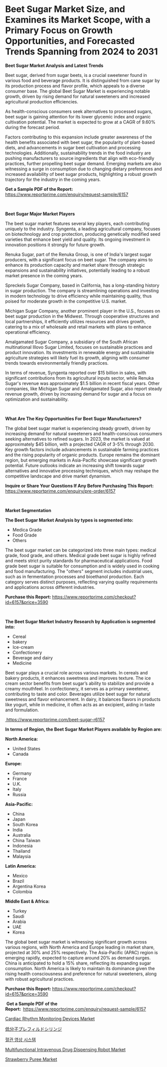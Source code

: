 <p><h1>Beet Sugar Market Size, and Examines its Market Scope, with a Primary Focus on Growth Opportunities, and Forecasted Trends Spanning from 2024 to 2031</h1></p><p><strong>Beet Sugar Market Analysis and Latest Trends</strong></p>
<p><p>Beet sugar, derived from sugar beets, is a crucial sweetener found in various food and beverage products. It is distinguished from cane sugar by its production process and flavor profile, which appeals to a diverse consumer base. The global Beet Sugar Market is experiencing notable growth, driven by rising demand for natural sweeteners and increased agricultural production efficiencies. </p><p>As health-conscious consumers seek alternatives to processed sugars, beet sugar is gaining attention for its lower glycemic index and organic cultivation potential. The market is expected to grow at a CAGR of 9.60% during the forecast period. </p><p>Factors contributing to this expansion include greater awareness of the health benefits associated with beet sugar, the popularity of plant-based diets, and advancements in sugar beet cultivation and processing technologies. Additionally, sustainability trends in the food industry are pushing manufacturers to source ingredients that align with eco-friendly practices, further propelling beet sugar demand. Emerging markets are also witnessing a surge in consumption due to changing dietary preferences and increased availability of beet sugar products, highlighting a robust growth trajectory for the industry in the coming years.</p></p>
<p><strong>Get a Sample PDF of the Report:&nbsp;</strong> <a href="https://www.reportprime.com/enquiry/request-sample/6157">https://www.reportprime.com/enquiry/request-sample/6157</a></p>
<p>&nbsp;</p>
<p><strong>Beet Sugar Major Market Players</strong></p>
<p><p>The beet sugar market features several key players, each contributing uniquely to the industry. Syngenta, a leading agricultural company, focuses on biotechnology and crop protection, producing genetically modified seed varieties that enhance beet yield and quality. Its ongoing investment in innovation positions it strongly for future growth.</p><p>Renuka Sugar, part of the Renuka Group, is one of India's largest sugar producers, with a significant focus on beet sugar. The company aims to enhance its production capacity and market share through strategic expansions and sustainability initiatives, potentially leading to a robust market presence in the coming years.</p><p>Spreckels Sugar Company, based in California, has a long-standing history in sugar production. The company is streamlining operations and investing in modern technology to drive efficiency while maintaining quality, thus poised for moderate growth in the competitive U.S. market.</p><p>Michigan Sugar Company, another prominent player in the U.S., focuses on beet sugar production in the Midwest. Through cooperative structures and local partnerships, it efficiently utilizes resources and drives growth, catering to a mix of wholesale and retail markets with plans to enhance operational efficiency.</p><p>Amalgamated Sugar Company, a subsidiary of the South African multinational Illovo Sugar Limited, focuses on sustainable practices and product innovation. Its investments in renewable energy and sustainable agriculture strategies will likely fuel its growth, aligning with consumer trends towards environmentally friendly practices.</p><p>In terms of revenue, Syngenta reported over $15 billion in sales, with significant contributions from its agricultural inputs sector, while Renuka Sugar's revenue was approximately $1.5 billion in recent fiscal years. Other companies, like Michigan Sugar and Amalgamated Sugar, also report steady revenue growth, driven by increasing demand for sugar and a focus on optimization and sustainability.</p></p>
<p>&nbsp;</p>
<p><strong>What Are The Key Opportunities For Beet Sugar Manufacturers?</strong></p>
<p><p>The global beet sugar market is experiencing steady growth, driven by increasing demand for natural sweeteners and health-conscious consumers seeking alternatives to refined sugars. In 2023, the market is valued at approximately $45 billion, with a projected CAGR of 3-5% through 2030. Key growth factors include advancements in sustainable farming practices and the rising popularity of organic products. Europe remains the dominant region, but emerging markets in Asia-Pacific showcase significant growth potential. Future outlooks indicate an increasing shift towards sugar alternatives and innovative processing techniques, which may reshape the competitive landscape and drive market dynamism.</p></p>
<p><strong>Inquire or Share Your Questions If Any Before Purchasing This Report:</strong> <a href="https://www.reportprime.com/enquiry/pre-order/6157">https://www.reportprime.com/enquiry/pre-order/6157</a></p>
<p>&nbsp;</p>
<p><strong>Market Segmentation</strong></p>
<p><strong>The Beet Sugar Market Analysis by types is segmented into:</strong></p>
<p><ul><li>Medica Grade</li><li>Food Grade</li><li>Others</li></ul></p>
<p><p>The beet sugar market can be categorized into three main types: medical grade, food grade, and others. Medical grade beet sugar is highly refined and meets strict purity standards for pharmaceutical applications. Food grade beet sugar is suitable for consumption and is widely used in cooking and food manufacturing. The "others" segment includes industrial uses, such as in fermentation processes and bioethanol production. Each category serves distinct purposes, reflecting varying quality requirements and applications across different industries.</p></p>
<p><strong>Purchase this Report:&nbsp;</strong><a href="https://www.reportprime.com/checkout?id=6157&price=3590">https://www.reportprime.com/checkout?id=6157&price=3590</a></p>
<p>&nbsp;</p>
<p><strong>The Beet Sugar Market Industry Research by Application is segmented into:</strong></p>
<p><ul><li>Cereal</li><li>bakery</li><li>Ice-cream</li><li>Confectionery</li><li>Beverage and dairy</li><li>Medicine</li></ul></p>
<p><p>Beet sugar plays a crucial role across various markets. In cereals and bakery products, it enhances sweetness and improves texture. The ice cream sector benefits from beet sugar’s ability to stabilize and provide a creamy mouthfeel. In confectionery, it serves as a primary sweetener, contributing to taste and color. Beverages utilize beet sugar for natural sweetness and flavor enhancement. In dairy, it balances flavors in products like yogurt, while in medicine, it often acts as an excipient, aiding in taste and formulation.</p></p>
<p><a href="https://www.reportprime.com/beet-sugar-r6157">&nbsp;https://www.reportprime.com/beet-sugar-r6157</a></p>
<p><strong>In terms of Region, the Beet Sugar Market Players available by Region are:</strong></p>
<p>
    <p> <strong> North America: </strong>
        <ul>
            <li>United States</li>
            <li>Canada</li>
        </ul>
        </p> 
    <p> <strong> Europe: </strong>
        <ul>
            <li>Germany</li>
            <li>France</li>
            <li>U.K.</li>
            <li>Italy</li>
            <li>Russia</li>
        </ul>
        </p> 
    <p> <strong> Asia-Pacific: </strong>
        <ul>
            <li>China</li>
            <li>Japan</li>
            <li>South Korea</li>
            <li>India</li>
            <li>Australia</li>
            <li>China Taiwan</li>
            <li>Indonesia</li>
            <li>Thailand</li>
            <li>Malaysia</li>
        </ul>
        </p> 
    <p> <strong> Latin America: </strong>
        <ul>
            <li>Mexico</li>
            <li>Brazil</li>
            <li>Argentina Korea</li>
            <li>Colombia</li>
        </ul>
        </p> 
    <p> <strong> Middle East & Africa: </strong>
        <ul>
            <li>Turkey</li>
            <li>Saudi</li>
            <li>Arabia</li>
            <li>UAE</li>
            <li>Korea</li>
        </ul>
    </p>
    </p>
<p><p>The global beet sugar market is witnessing significant growth across various regions, with North America and Europe leading in market share, projected at 30% and 25% respectively. The Asia-Pacific (APAC) region is emerging rapidly, expected to capture around 20% as demand surges. China is anticipated to hold a 15% share, reflecting its expanding sugar consumption. North America is likely to maintain its dominance given the rising health consciousness and preference for natural sweeteners, along with robust agricultural practices.</p></p>
<p><strong>Purchase this Report: </strong><a href="https://www.reportprime.com/checkout?id=6157&price=3590">https://www.reportprime.com/checkout?id=6157&price=3590</a></p>
<p>&nbsp;<strong>Get a Sample PDF of the Report:&nbsp;&nbsp;</strong><a href="https://www.reportprime.com/enquiry/request-sample/6157">https://www.reportprime.com/enquiry/request-sample/6157</a></p>
<p><strong></strong></p>
<p><p><a href="https://medium.com/@charityrice1939/what-innovations-and-market-trends-are-shaping-the-cardiac-rhythm-monitoring-devices-market-c59acdb7bfce">Cardiac Rhythm Monitoring Devices Market</a></p><p><a href="https://github.com/mohamedbakry57/Market-Research-Report-List-6/blob/main/60744844288.md">低分子プレフィルドシリンジ</a></p><p><a href="https://medium.com/@royerdmtyan906778/%ED%98%88%EA%B4%80-%EC%98%81%EC%83%81-%EC%8B%9C%EC%8A%A4%ED%85%9C-%EC%8B%9C%EC%9E%A5-%EC%84%B1%EC%9E%A5-%EC%8B%9C%EC%9E%A5-%EC%84%B8%EB%B6%84%ED%99%94-%EB%B0%8F-%EC%A7%80%EC%97%AD-%EB%B6%84%EC%84%9D-2031%EB%85%84-%EA%B8%80%EB%A1%9C%EB%B2%8C-%EC%A0%84%EB%A7%9D-2abf9a191add">혈관 영상 시스템</a></p><p><a href="https://issuu.com/reportprime-2/docs/multifunctional-intravenous-drug-di_f12131b85aeec7">Multifunctional Intravenous Drug Dispensing Robot Market</a></p><p><a href="https://github.com/vimar16th/Market-Research-Report-List-6/blob/main/strawberry-puree-market.md">Strawberry Puree Market</a></p></p>